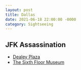 ```yaml
---
layout: post
title: Dallas
date: 2021-06-18 22:00:00 -0000
category: Sightseeing
---
```


## JFK Assassination

- [Dealey Plaza](http://www.dallasparks.org/Facilities/Facility/Details/Dealey-Plaza-462)
- [The Sixth Floor Museum](https://www.jfk.org/)
